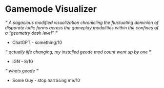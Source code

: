 # Gamemode Visualizer

***"*** *A sagacious modified visualization chronicling the fluctuating dominion of disparate ludic forms across the gameplay modalities within the confines of a “geometry dash level”* ***"***

- ChatGPT - something/10

***"*** *actually life changing, my installed geode mod count went up by one* ***"***

- IGN - 8/10

***"*** *whats geode* ***"*** 

- Some Guy - stop harrasing me/10